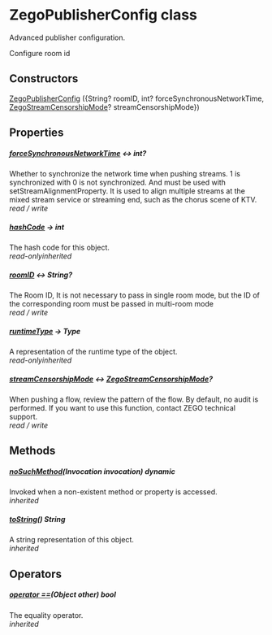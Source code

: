 


# ZegoPublisherConfig class









<p>Advanced publisher configuration.</p>
<p>Configure room id</p>




## Constructors

[ZegoPublisherConfig](../zego_uikit_prebuilt_live_audio_room/ZegoPublisherConfig/ZegoPublisherConfig.md) ({String? roomID, int? forceSynchronousNetworkTime, [ZegoStreamCensorshipMode](../zego_uikit_prebuilt_live_audio_room/ZegoStreamCensorshipMode.md)? streamCensorshipMode})

   


## Properties

##### [forceSynchronousNetworkTime](../zego_uikit_prebuilt_live_audio_room/ZegoPublisherConfig/forceSynchronousNetworkTime.md) &#8596; int?



Whether to synchronize the network time when pushing streams. 1 is synchronized with 0 is not synchronized. And must be used with setStreamAlignmentProperty. It is used to align multiple streams at the mixed stream service or streaming end, such as the chorus scene of KTV.  
_<span class="feature">read / write</span>_



##### [hashCode](../zego_uikit_prebuilt_live_audio_room/ZegoPublisherConfig/hashCode.md) &#8594; int



The hash code for this object.  
_<span class="feature">read-only</span><span class="feature">inherited</span>_



##### [roomID](../zego_uikit_prebuilt_live_audio_room/ZegoPublisherConfig/roomID.md) &#8596; String?



The Room ID, It is not necessary to pass in single room mode, but the ID of the corresponding room must be passed in multi-room mode  
_<span class="feature">read / write</span>_



##### [runtimeType](../zego_uikit_prebuilt_live_audio_room/ZegoPublisherConfig/runtimeType.md) &#8594; Type



A representation of the runtime type of the object.  
_<span class="feature">read-only</span><span class="feature">inherited</span>_



##### [streamCensorshipMode](../zego_uikit_prebuilt_live_audio_room/ZegoPublisherConfig/streamCensorshipMode.md) &#8596; [ZegoStreamCensorshipMode](../zego_uikit_prebuilt_live_audio_room/ZegoStreamCensorshipMode.md)?



When pushing a flow, review the pattern of the flow. By default, no audit is performed. If you want to use this function, contact ZEGO technical support.  
_<span class="feature">read / write</span>_





## Methods

##### [noSuchMethod](../zego_uikit_prebuilt_live_audio_room/ZegoPublisherConfig/noSuchMethod.md)(Invocation invocation) dynamic



Invoked when a non-existent method or property is accessed.  
_<span class="feature">inherited</span>_



##### [toString](../zego_uikit_prebuilt_live_audio_room/ZegoPublisherConfig/toString.md)() String



A string representation of this object.  
_<span class="feature">inherited</span>_





## Operators

##### [operator ==](../zego_uikit_prebuilt_live_audio_room/ZegoPublisherConfig/operator_equals.md)(Object other) bool



The equality operator.  
_<span class="feature">inherited</span>_















